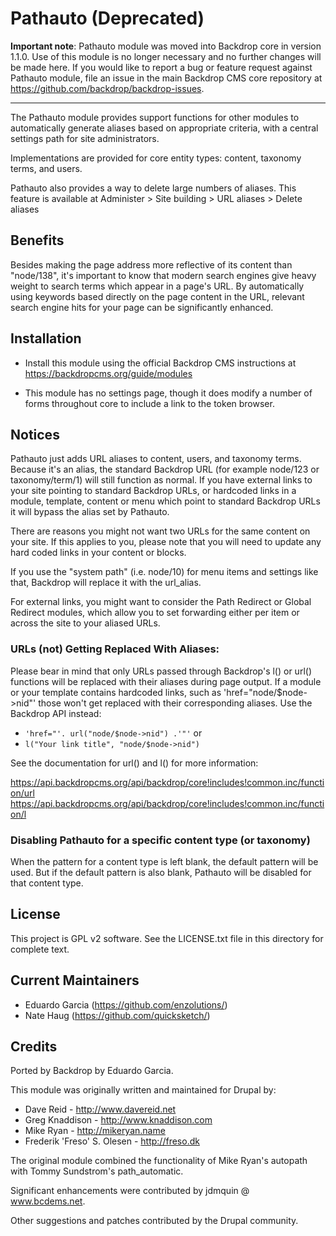 Pathauto (Deprecated)
=====================

**Important note**: Pathauto module was moved into Backdrop core in version 
1.1.0. Use of this module is no longer necessary and no further changes will 
be made here. If you would like to report a bug or feature request against 
Pathauto module, file an issue in the main Backdrop CMS core repository at https://github.com/backdrop/backdrop-issues.

---

The Pathauto module provides support functions for other modules to
automatically generate aliases based on appropriate criteria, with a
central settings path for site administrators.

Implementations are provided for core entity types: content, taxonomy terms,
and users.

Pathauto also provides a way to delete large numbers of aliases.  This feature
is available at  Administer > Site building > URL aliases > Delete aliases

Benefits
--------

Besides making the page address more reflective of its content than
"node/138", it's important to know that modern search engines give
heavy weight to search terms which appear in a page's URL. By
automatically using keywords based directly on the page content in the URL,
relevant search engine hits for your page can be significantly
enhanced.

Installation
------------

- Install this module using the official Backdrop CMS instructions at
  https://backdropcms.org/guide/modules

- This module has no settings page, though it does modify a number of forms
  throughout core to include a link to the token browser.


Notices
-------

Pathauto just adds URL aliases to content, users, and taxonomy terms.
Because it's an alias, the standard Backdrop URL (for example node/123 or
taxonomy/term/1) will still function as normal.  If you have external links
to your site pointing to standard Backdrop URLs, or hardcoded links in a module,
template, content or menu which point to standard Backdrop URLs it will bypass
the alias set by Pathauto.

There are reasons you might not want two URLs for the same content on your
site. If this applies to you, please note that you will need to update any
hard coded links in your content or blocks.

If you use the "system path" (i.e. node/10) for menu items and settings like
that, Backdrop will replace it with the url_alias.

For external links, you might want to consider the Path Redirect or
Global Redirect modules, which allow you to set forwarding either per item or
across the site to your aliased URLs.

### URLs (not) Getting Replaced With Aliases:

Please bear in mind that only URLs passed through Backdrop's l() or url()
functions will be replaced with their aliases during page output. If a module
or your template contains hardcoded links, such as 'href="node/$node->nid"'
those won't get replaced with their corresponding aliases. Use the
Backdrop API instead:

- `'href="'. url("node/$node->nid") .'"'` or
- `l("Your link title", "node/$node->nid")`

See the documentation for url() and l() for more information:

https://api.backdropcms.org/api/backdrop/core!includes!common.inc/function/url
https://api.backdropcms.org/api/backdrop/core!includes!common.inc/function/l

### Disabling Pathauto for a specific content type (or taxonomy)

When the pattern for a content type is left blank, the default pattern will be
used. But if the default pattern is also blank, Pathauto will be disabled
for that content type.

License
-------

This project is GPL v2 software. See the LICENSE.txt file in this directory for
complete text.

Current Maintainers
-------------------

- Eduardo Garcia (https://github.com/enzolutions/)
- Nate Haug (https://github.com/quicksketch/)

Credits
-------

Ported by Backdrop by Eduardo Garcia.

This module was originally written and maintained for Drupal by:

- Dave Reid - http://www.davereid.net
- Greg Knaddison - http://www.knaddison.com
- Mike Ryan - http://mikeryan.name
- Frederik 'Freso' S. Olesen - http://freso.dk

The original module combined the functionality of Mike Ryan's autopath with
Tommy Sundstrom's path_automatic.

Significant enhancements were contributed by jdmquin @ www.bcdems.net.

Other suggestions and patches contributed by the Drupal community.
